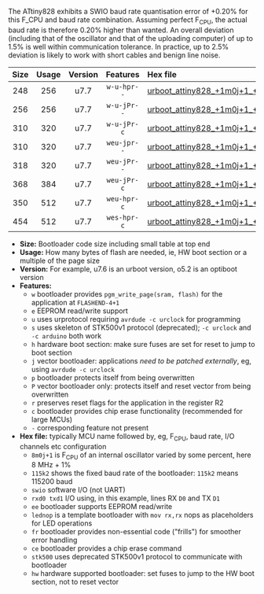 The ATtiny828 exhibits a SWIO baud rate quantisation error of +0.20% for this F_CPU and baud rate combination. Assuming perfect F<sub>CPU</sub>, the actual baud rate is therefore 0.20% higher than wanted. An overall deviation (including that of the oscillator and that of the uploading computer) of up to 1.5% is well within communication tolerance. In practice, up to 2.5% deviation is likely to work with short cables and benign line noise.

|Size|Usage|Version|Features|Hex file|
|:-:|:-:|:-:|:-:|:--|
|248|256|u7.7|`w-u-hpr--`|[urboot_attiny828_+1m0j+1_+++9k6_swio_rxc2_txc3_lednop_hw.hex](https://raw.githubusercontent.com/stefanrueger/urboot.hex/main/mcus/attiny828/internal_oscillator/fcpu_+1m0j+1/br_+++9k6/urboot_attiny828_+1m0j+1_+++9k6_swio_rxc2_txc3_lednop_hw.hex)|
|256|256|u7.7|`w-u-jPr--`|[urboot_attiny828_+1m0j+1_+++9k6_swio_rxc2_txc3.hex](https://raw.githubusercontent.com/stefanrueger/urboot.hex/main/mcus/attiny828/internal_oscillator/fcpu_+1m0j+1/br_+++9k6/urboot_attiny828_+1m0j+1_+++9k6_swio_rxc2_txc3.hex)|
|310|320|u7.7|`w-u-jPr-c`|[urboot_attiny828_+1m0j+1_+++9k6_swio_rxc2_txc3_lednop_fr_ce.hex](https://raw.githubusercontent.com/stefanrueger/urboot.hex/main/mcus/attiny828/internal_oscillator/fcpu_+1m0j+1/br_+++9k6/urboot_attiny828_+1m0j+1_+++9k6_swio_rxc2_txc3_lednop_fr_ce.hex)|
|310|320|u7.7|`weu-jpr--`|[urboot_attiny828_+1m0j+1_+++9k6_swio_rxc2_txc3_ee_lednop.hex](https://raw.githubusercontent.com/stefanrueger/urboot.hex/main/mcus/attiny828/internal_oscillator/fcpu_+1m0j+1/br_+++9k6/urboot_attiny828_+1m0j+1_+++9k6_swio_rxc2_txc3_ee_lednop.hex)|
|318|320|u7.7|`weu-jPr--`|[urboot_attiny828_+1m0j+1_+++9k6_swio_rxc2_txc3_ee.hex](https://raw.githubusercontent.com/stefanrueger/urboot.hex/main/mcus/attiny828/internal_oscillator/fcpu_+1m0j+1/br_+++9k6/urboot_attiny828_+1m0j+1_+++9k6_swio_rxc2_txc3_ee.hex)|
|368|384|u7.7|`weu-jPr-c`|[urboot_attiny828_+1m0j+1_+++9k6_swio_rxc2_txc3_ee_lednop_fr_ce.hex](https://raw.githubusercontent.com/stefanrueger/urboot.hex/main/mcus/attiny828/internal_oscillator/fcpu_+1m0j+1/br_+++9k6/urboot_attiny828_+1m0j+1_+++9k6_swio_rxc2_txc3_ee_lednop_fr_ce.hex)|
|350|512|u7.7|`weu-hpr-c`|[urboot_attiny828_+1m0j+1_+++9k6_swio_rxc2_txc3_ee_lednop_fr_ce_hw.hex](https://raw.githubusercontent.com/stefanrueger/urboot.hex/main/mcus/attiny828/internal_oscillator/fcpu_+1m0j+1/br_+++9k6/urboot_attiny828_+1m0j+1_+++9k6_swio_rxc2_txc3_ee_lednop_fr_ce_hw.hex)|
|454|512|u7.7|`wes-hpr-c`|[urboot_attiny828_+1m0j+1_+++9k6_swio_rxc2_txc3_ee_lednop_fr_ce_stk500_hw.hex](https://raw.githubusercontent.com/stefanrueger/urboot.hex/main/mcus/attiny828/internal_oscillator/fcpu_+1m0j+1/br_+++9k6/urboot_attiny828_+1m0j+1_+++9k6_swio_rxc2_txc3_ee_lednop_fr_ce_stk500_hw.hex)|

- **Size:** Bootloader code size including small table at top end
- **Usage:** How many bytes of flash are needed, ie, HW boot section or a multiple of the page size
- **Version:** For example, u7.6 is an urboot version, o5.2 is an optiboot version
- **Features:**
  + `w` bootloader provides `pgm_write_page(sram, flash)` for the application at `FLASHEND-4+1`
  + `e` EEPROM read/write support
  + `u` uses urprotocol requiring `avrdude -c urclock` for programming
  + `s` uses skeleton of STK500v1 protocol (deprecated); `-c urclock` and `-c arduino` both work
  + `h` hardware boot section: make sure fuses are set for reset to jump to boot section
  + `j` vector bootloader: applications *need to be patched externally*, eg, using `avrdude -c urclock`
  + `p` bootloader protects itself from being overwritten
  + `P` vector bootloader only: protects itself and reset vector from being overwritten
  + `r` preserves reset flags for the application in the register R2
  + `c` bootloader provides chip erase functionality (recommended for large MCUs)
  + `-` corresponding feature not present
- **Hex file:** typically MCU name followed by, eg, F<sub>CPU</sub>, baud rate, I/O channels etc configuration
  + `8m0j+1` is F<sub>CPU</sub> of an internal oscillator varied by some percent, here 8 MHz + 1%
  + `115k2` shows the fixed baud rate of the bootloader: `115k2` means 115200 baud
  + `swio` software I/O (not UART)
  + `rxd0 txd1` I/O using, in this example, lines RX `D0` and TX `D1`
  + `ee` bootloader supports EEPROM read/write
  + `lednop` is a template bootloader with `mov rx,rx` nops as placeholders for LED operations
  + `fr` bootloader provides non-essential code ("frills") for smoother error handling
  + `ce` bootloader provides a chip erase command
  + `stk500` uses deprecated STK500v1 protocol to communicate with bootloader
  + `hw` hardware supported bootloader: set fuses to jump to the HW boot section, not to reset vector
